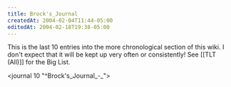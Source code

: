 ```yaml
---
title: Brock's_Journal
createdAt: 2004-02-04T11:44-05:00
editedAt: 2004-02-18T19:38-05:00
---
```


This is the last 10 entries into the more chronological section of this wiki. I don't expect that it will be kept up very often or consistently! See [[TLT (All)]] for the Big List.

<journal 10 "^Brock's_Journal_-_">

